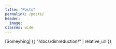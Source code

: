 ```yaml
---
title: "Posts"
permalink: /posts/
header:
  image:
classes: wide
---
```




 [Someyhing] {{ "/docs/dimreduction/" | relative_url }}
